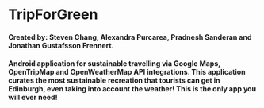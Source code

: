 # TripForGreen

#### Created by: Steven Chang, Alexandra Purcarea, Pradnesh Sanderan and Jonathan Gustafsson Frennert. 

#### Android application for sustainable travelling via Google Maps, OpenTripMap and OpenWeatherMap API integrations. This application curates the most sustainable recreation that tourists can get in Edinburgh, even taking into account the weather! This is the only app you will ever need!
